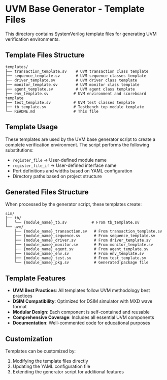 # UVM Base Generator - Template Files

This directory contains SystemVerilog template files for generating UVM verification environments.

## Template Files Structure

```
templates/
├── transaction_template.sv    # UVM transaction class template
├── sequence_template.sv       # UVM sequence classes template
├── driver_template.sv         # UVM driver class template
├── monitor_template.sv        # UVM monitor class template
├── agent_template.sv          # UVM agent class template
├── env_template.sv           # UVM environment and scoreboard template
├── test_template.sv          # UVM test classes template
├── tb_template.sv            # Testbench top module template
└── README.md                 # This file
```

## Template Usage

These templates are used by the UVM base generator script to create a complete verification environment. The script performs the following substitutions:

- `register_file` → User-defined module name
- `register_file_if` → User-defined interface name
- Port definitions and widths based on YAML configuration
- Directory paths based on project structure

## Generated Files Structure

When processed by the generator script, these templates create:

```
sim/
├── tb/
│   └── {module_name}_tb.sv           # From tb_template.sv
└── uvm/
    ├── {module_name}_transaction.sv   # From transaction_template.sv
    ├── {module_name}_sequence.sv      # From sequence_template.sv
    ├── {module_name}_driver.sv        # From driver_template.sv
    ├── {module_name}_monitor.sv       # From monitor_template.sv
    ├── {module_name}_agent.sv         # From agent_template.sv
    ├── {module_name}_env.sv           # From env_template.sv
    ├── {module_name}_test.sv          # From test_template.sv
    └── {module_name}_pkg.sv           # Generated package file
```

## Template Features

- **UVM Best Practices**: All templates follow UVM methodology best practices
- **DSIM Compatibility**: Optimized for DSIM simulator with MXD wave format
- **Modular Design**: Each component is self-contained and reusable
- **Comprehensive Coverage**: Includes all essential UVM components
- **Documentation**: Well-commented code for educational purposes

## Customization

Templates can be customized by:
1. Modifying the template files directly
2. Updating the YAML configuration file
3. Extending the generator script for additional features
